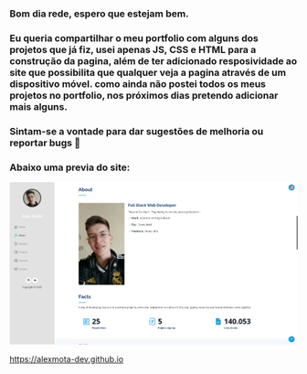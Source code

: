 ### Bom dia rede, espero que estejam bem.

### Eu queria compartilhar o meu portfolio com alguns dos projetos que já fiz, usei apenas JS, CSS e HTML para a construção da pagina, além de ter adicionado resposividade ao site que possibilita que qualquer veja a pagina através de um dispositivo móvel. como ainda não postei todos os meus projetos no portfolio, nos próximos dias pretendo adicionar mais alguns.



### Sintam-se a vontade para dar sugestões de melhoria ou reportar bugs 🐛


### Abaixo uma previa do site:

![Image](img/gif/ALL.gif)

https://alexmota-dev.github.io
